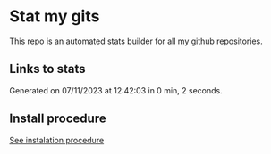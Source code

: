 # Stat my gits

This repo is an automated stats builder for all my github repositories.

## Links to stats


Generated on 07/11/2023 at 12:42:03 in 0 min, 2 seconds.

## Install procedure

[See instalation procedure](./src/install.md)
